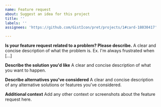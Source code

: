 ```yaml
---
name: Feature request
about: Suggest an idea for this project
title: ''
labels: ''
assignees: 'https://github.com/GistIcon/pret/projects/1#card-18030417'

---
```


**Is your feature request related to a problem? Please describe.**
A clear and concise description of what the problem is. Ex. I'm always frustrated when [...]

**Describe the solution you'd like**
A clear and concise description of what you want to happen.

**Describe alternatives you've considered**
A clear and concise description of any alternative solutions or features you've considered.

**Additional context**
Add any other context or screenshots about the feature request here.
